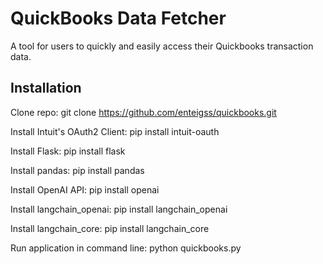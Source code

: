 # QuickBooks Data Fetcher

A tool for users to quickly and easily access their Quickbooks transaction data. 

## Installation

Clone repo: git clone https://github.com/enteigss/quickbooks.git

Install Intuit's OAuth2 Client: pip install intuit-oauth

Install Flask: pip install flask

Install pandas: pip install pandas

Install OpenAI API: pip install openai

Install langchain_openai: pip install langchain_openai

Install langchain_core: pip install langchain_core

Run application in command line: python quickbooks.py


